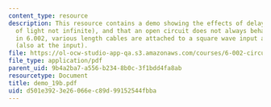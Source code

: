 ```yaml
---
content_type: resource
description: This resource contains a demo showing the effects of delay (the speed
  of light not infinite), and that an open circuit does not always behave as stated
  in 6.002, various length cables are attached to a square wave input and the oscilloscope
  (also at the input).
file: https://ol-ocw-studio-app-qa.s3.amazonaws.com/courses/6-002-circuits-and-electronics-spring-2007/d501e3923e26066ec89d99152544fbba_demo_19b.pdf
file_type: application/pdf
parent_uid: 9b4a2ba7-a556-b234-8b0c-3f1bdd4fa8ab
resourcetype: Document
title: demo_19b.pdf
uid: d501e392-3e26-066e-c89d-99152544fbba
---
```

